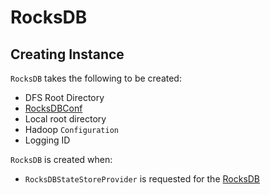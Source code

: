 # RocksDB

## Creating Instance

`RocksDB` takes the following to be created:

* <span id="dfsRootDir"> DFS Root Directory
* <span id="conf"> [RocksDBConf](RocksDBConf.md)
* <span id="localRootDir"> Local root directory
* <span id="hadoopConf"> Hadoop `Configuration`
* <span id="loggingId"> Logging ID

`RocksDB` is created when:

* `RocksDBStateStoreProvider` is requested for the [RocksDB](RocksDBStateStoreProvider.md#rocksDB)
